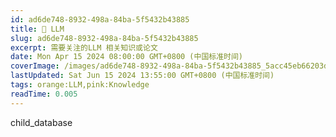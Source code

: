 ```yaml
---
id: ad6de748-8932-498a-84ba-5f5432b43885
title: 🦙 LLM 
slug: ad6de748-8932-498a-84ba-5f5432b43885
excerpt: 需要关注的LLM 相关知识或论文
date: Mon Apr 15 2024 08:00:00 GMT+0800 (中国标准时间)
coverImage: /images/ad6de748-8932-498a-84ba-5f5432b43885_5acc45eb66203d1d686faf53ed4d46ca.png
lastUpdated: Sat Jun 15 2024 13:55:00 GMT+0800 (中国标准时间)
tags: orange:LLM,pink:Knowledge
readTime: 0.005
---
```


child_database

